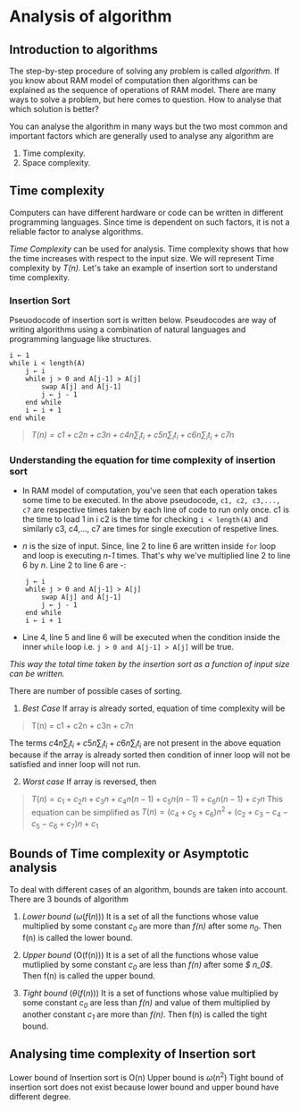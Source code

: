 # Analysis of algorithm

## Introduction to algorithms

The step-by-step procedure of solving any problem is called *algorithm*. If you know about RAM model of computation then algorithms can be explained as the sequence of operations of RAM model.
There are many ways to solve a problem, but here comes to question.
How to analyse that which solution is better?

You can analyse the algorithm in many ways but the two most common and important factors which are generally used to analyse any algorithm are
1) Time complexity.
2) Space complexity.

## Time complexity

Computers can have different hardware or code can be written in different programming languages. Since time is dependent on such factors, it is not a reliable factor to analyse algorithms. 

*Time Complexity* can be used for analysis. Time complexity shows that how the time increases with respect to the input size.
We will represent Time complexity by *T(n)*.
Let's take an example of insertion sort to understand time complexity.

### Insertion Sort 

Pseuodocode of insertion sort is written below. Pseudocodes are way of writing algorithms using a combination of natural languages and programming language like structures.
```
i ← 1
while i < length(A)
    j ← i
    while j > 0 and A[j-1] > A[j]
        swap A[j] and A[j-1]
        j ← j - 1
    end while
    i ← i + 1
end while
```

>*$T(n) = c1 + c2n + c3n + c4n\sum_i t_i + c5n\sum_i t_i + c6n\sum_i t_i + c7n$*


### Understanding the equation for time complexity of insertion sort

- In RAM model of computation, you've seen that each operation takes some time to be executed. In the above pseudocode, `c1, c2, c3,..., c7` are respective times taken by each line of code to run only once.
c1 is the time to load 1 in i
c2 is the time for checking `i < length(A)` and similarly c3, c4,..., c7 are times for single execution of respetive lines.

- *n* is the size of input. Since, line 2 to line 6 are written inside `for` loop and loop is executing *n-1* times. That's why we've multiplied line 2 to line 6 by *n*.
Line 2 to line 6 are -:

```while i < length(A)
    j ← i
    while j > 0 and A[j-1] > A[j]
        swap A[j] and A[j-1]
        j ← j - 1
    end while
    i ← i + 1
```
- Line 4, line 5 and line 6 will be executed when the condition inside the inner `while` loop i.e. `j > 0 and A[j-1] > A[j]` will be true.

*This way the total time taken by the insertion sort as a function of input size can be written.*

There are number of possible cases of sorting.
1) *Best Case* 
If array is already sorted, equation of time complexity will be
> T(n) = c1 + c2n + c3n + c7n

The terms $c4n\sum_i t_i + c5n\sum_i t_i + c6n\sum_i t_i$ are not present in the above equation because if the array is already sorted then condition of inner loop will not be satisfied and inner loop will not run.

2) *Worst case* 
If array is reversed, then
>$T(n) = c_1 + c_2n + c_3n + c_4n(n-1)+ c_5n(n-1) + c_6n(n-1) + c_7n$
This equation can be simplified as 
>$T(n) = (c_4 + c_5 + c_6)n^2 + (c_2 + c_3 - c_4 - c_5 - c_6 + c_7)n + c_1$

## Bounds of Time complexity or Asymptotic analysis

To deal with different cases of an algorithm, bounds are taken into account.
There are 3 bounds of algorithm

1) *Lower bound* ($\omega(f(n))$)
It is a set of all the functions whose value multiplied by some constant *$c_0$* are more than *f(n)* after some *$n_0$*. Then f(n) is called the lower bound.

2) *Upper bound* (O(f(n)))
It is a set of all the functions whose value mutliplied by some constant *$c_0$* are less than *f(n)* after some *$ n_0$*. Then f(n) is called the upper bound.
    
3) *Tight bound* ($\theta(f(n))$)
It is a set of functions whose value multiplied by some constant *$c_0$* are less than *f(n)* and value of them multiplied by another constant *$c_1$* are more than *f(n)*. Then f(n) is called the tight bound.


## Analysing time complexity of Insertion sort

Lower bound of Insertion sort is O(n)
Upper bound is $\omega(n^2)$
Tight bound of insertion sort does not exist because lower bound and upper bound have different degree.















 
 









